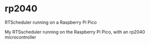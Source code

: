 # rp2040
RTScheduler running on a Raspberry Pi Pico

My RTSscheduler running on the Raspberry Pi Pico, with an rp2040 microcontroller
